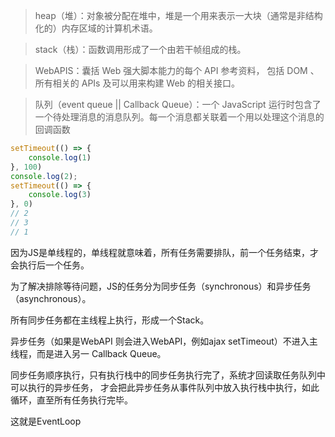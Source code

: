 
> heap（堆）：对象被分配在堆中，堆是一个用来表示一大块（通常是非结构化的）内存区域的计算机术语。

> stack（栈）：函数调用形成了一个由若干帧组成的栈。

> WebAPIS：囊括 Web 强大脚本能力的每个 API 参考资料， 包括 DOM 、所有相关的 APIs 及可以用来构建 Web 的相关接口。

> 队列（event queue || Callback Queue）：一个 JavaScript 运行时包含了一个待处理消息的消息队列。每一个消息都关联着一个用以处理这个消息的回调函数

```js
setTimeout(() => {
    console.log(1)
}, 100)
console.log(2);
setTimeout(() => {
    console.log(3)
}, 0)
// 2
// 3
// 1
```

因为JS是单线程的，单线程就意味着，所有任务需要排队，前一个任务结束，才会执行后一个任务。

为了解决排除等待问题，JS的任务分为同步任务（synchronous）和异步任务（asynchronous）。 

所有同步任务都在主线程上执行，形成一个Stack。

异步任务（如果是WebAPI 则会进入WebAPI，例如ajax setTimeout）不进入主线程，而是进入另一 Callback Queue。

同步任务顺序执行，只有执行栈中的同步任务执行完了，系统才回读取任务队列中可以执行的异步任务，
才会把此异步任务从事件队列中放入执行栈中执行，如此循环，直至所有任务执行完毕。

这就是EventLoop


